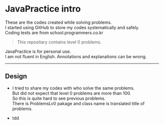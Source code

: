 # JavaPractice intro
These are the codes created while solving problems.    
I started using GitHub to store my codes systematically and safely.   
Coding tests are from school.programmers.co.kr   

> This repositary contains level 0 problems.

JavaPractice is for personal use.   
I am not fluent in English. Annotations and explanations can be wrong.   
***
## Design   
* I tried to share my codes with who solve the same problems.   
But did not expect that level 0 problems are more than 100.   
So this is quite hard to see previous problems.   
There is ProblemsLv0 pakage and class name is translated title of problems.

* tdd
